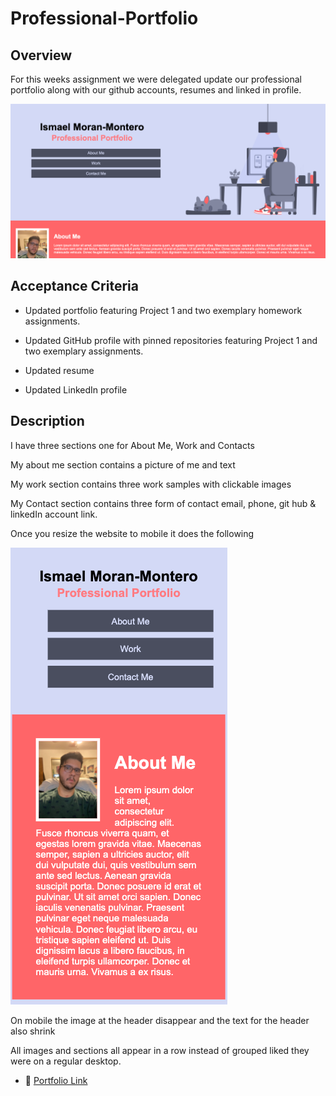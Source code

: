 # Professional-Portfolio

## Overview
For this weeks assignment we were delegated update our professional portfolio along with our github accounts, resumes and linked in profile.

![portfolio demo](./assets/images/desktop.png)

## Acceptance Criteria
* Updated portfolio featuring Project 1 and two exemplary homework assignments.

* Updated GitHub profile with pinned repositories featuring Project 1 and two exemplary assignments.

* Updated resume

* Updated LinkedIn profile


## Description

I have three sections one for About Me, Work and Contacts

My about me section contains a picture of me and text

My work section contains three work samples with clickable images

My Contact section contains three form of contact email, phone, git hub & linkedIn account link.

Once you resize the website to mobile it does the following

![portfolio demo](./assets/images/mobile.png)

On mobile the image at the header disappear and the text for the header also shrink

All images and sections all appear in a row instead of grouped liked they were on a regular desktop.

  * 📖 [Portfolio Link](https://imoranmo.github.io/Professional-Portfolio/) 